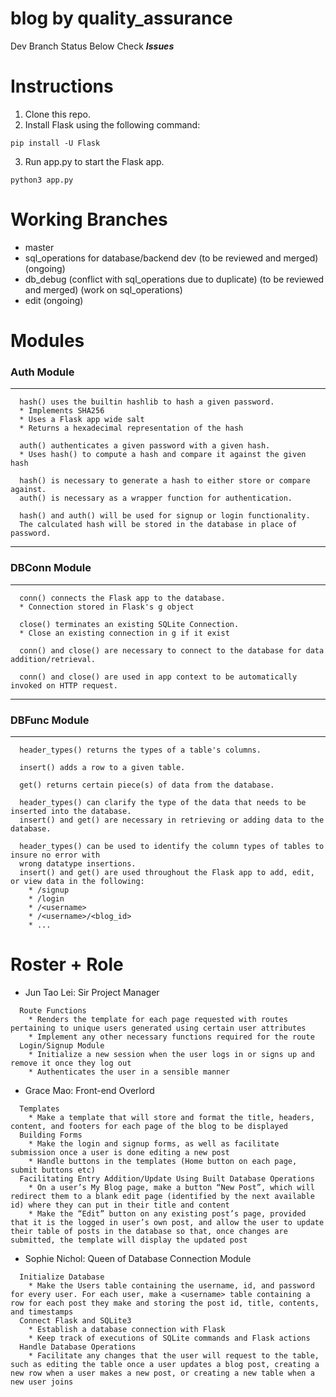 # blog by quality_assurance

Dev Branch Status Below
Check ***Issues***

# Instructions
1. Clone this repo.
2. Install Flask using the following command:
```
pip install -U Flask
```
3. Run app.py to start the Flask app.
```
python3 app.py
```

# Working Branches
* master
* sql_operations for database/backend dev (to be reviewed and merged) (ongoing)
* db_debug (conflict with sql_operations due to duplicate) (to be reviewed and merged) (work on sql_operations)
* edit (ongoing)

# Modules
### Auth Module
---
```
  hash() uses the builtin hashlib to hash a given password.
  * Implements SHA256
  * Uses a Flask app wide salt
  * Returns a hexadecimal representation of the hash

  auth() authenticates a given password with a given hash.
  * Uses hash() to compute a hash and compare it against the given hash

  hash() is necessary to generate a hash to either store or compare against.
  auth() is necessary as a wrapper function for authentication.

  hash() and auth() will be used for signup or login functionality.
  The calculated hash will be stored in the database in place of password.
```

---

### DBConn Module
---
```
  conn() connects the Flask app to the database.
  * Connection stored in Flask's g object

  close() terminates an existing SQLite Connection.
  * Close an existing connection in g if it exist

  conn() and close() are necessary to connect to the database for data addition/retrieval.

  conn() and close() are used in app context to be automatically invoked on HTTP request.
```

---

### DBFunc Module
---
```
  header_types() returns the types of a table's columns.

  insert() adds a row to a given table.

  get() returns certain piece(s) of data from the database.

  header_types() can clarify the type of the data that needs to be inserted into the database.
  insert() and get() are necessary in retrieving or adding data to the database.

  header_types() can be used to identify the column types of tables to insure no error with 
  wrong datatype insertions.
  insert() and get() are used throughout the Flask app to add, edit, or view data in the following:
    * /signup
    * /login
    * /<username>
    * /<username>/<blog_id>
    * ...
```

# Roster + Role
* Jun Tao Lei: Sir Project Manager 
```
  Route Functions
    * Renders the template for each page requested with routes pertaining to unique users generated using certain user attributes
    * Implement any other necessary functions required for the route
  Login/Signup Module
    * Initialize a new session when the user logs in or signs up and remove it once they log out
    * Authenticates the user in a sensible manner
```

* Grace Mao: Front-end Overlord
```
  Templates
    * Make a template that will store and format the title, headers, content, and footers for each page of the blog to be displayed
  Building Forms
    * Make the login and signup forms, as well as facilitate submission once a user is done editing a new post
    * Handle buttons in the templates (Home button on each page, submit buttons etc)
  Facilitating Entry Addition/Update Using Built Database Operations
    * On a user’s My Blog page, make a button “New Post”, which will redirect them to a blank edit page (identified by the next available id) where they can put in their title and content
    * Make the “Edit” button on any existing post’s page, provided that it is the logged in user’s own post, and allow the user to update their table of posts in the database so that, once changes are submitted, the template will display the updated post
```
 
* Sophie Nichol: Queen of Database Connection Module
```
  Initialize Database
    * Make the Users table containing the username, id, and password for every user. For each user, make a <username> table containing a row for each post they make and storing the post id, title, contents, and timestamps
  Connect Flask and SQLite3
    * Establish a database connection with Flask
    * Keep track of executions of SQLite commands and Flask actions
  Handle Database Operations
    * Facilitate any changes that the user will request to the table, such as editing the table once a user updates a blog post, creating a new row when a user makes a new post, or creating a new table when a new user joins
```
